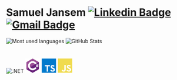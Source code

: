 # Samuel Jansem [![Linkedin Badge](https://img.shields.io/badge/-samueljansem-blue?style=flat-square&logo=Linkedin&logoColor=white&link=https://www.linkedin.com/in/samuel-j-8029b895)](https://www.linkedin.com/in/samuel-j-8029b895/) [![Gmail Badge](https://img.shields.io/badge/-contato@samueljansem.dev-c14438?style=flat-square&logo=Gmail&logoColor=white&link=mailto:contato@samueljansem.dev)](mailto:contato@samueljansem.dev)

<div style="display: block;">
    <img src="https://github-readme-stats.vercel.app/api/top-langs/?username=samueljansem&layout=compact&theme=dark&title_color=268bd2" alt="Most used languages" width="350" height="165" />
    <img src="https://github-readme-stats.vercel.app/api?username=samueljansem&count_private=true&show_icons=true&theme=dark&icon_color=268bd2&title_color=268bd2" alt="GitHub Stats" width="420" height="165" />
</div>

#

<section>
  <img alt=".NET" width="40" src="https://cdn.jsdelivr.net/gh/devicons/devicon/icons/dotnetcore/dotnetcore-original.svg" />
  <img alt="C#" width="40" src="https://raw.githubusercontent.com/devicons/devicon/master/icons/csharp/csharp-original.svg" />  
  <img alt="Typescript" width="40" src="https://raw.githubusercontent.com/devicons/devicon/master/icons/typescript/typescript-plain.svg" />
  <img alt="Javascript" width="40" src="https://raw.githubusercontent.com/devicons/devicon/master/icons/javascript/javascript-plain.svg" />
</section>
